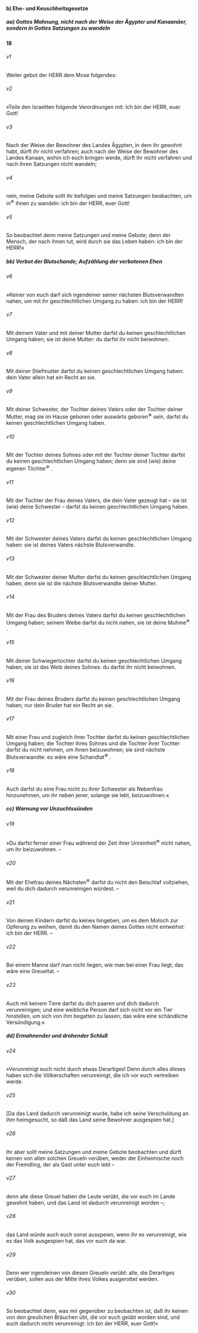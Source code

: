 #### b) Ehe- und Keuschheitsgesetze

##### aa) Gottes Mahnung, nicht nach der Weise der Ägypter und Kanaanäer, sondern in Gottes Satzungen zu wandeln

__18__

###### v1
Weiter gebot der HERR dem Mose folgendes:

###### v2
»Teile den Israeliten folgende Verordnungen mit: Ich bin der HERR, euer Gott!

###### v3
Nach der Weise der Bewohner des Landes Ägypten, in dem ihr gewohnt habt, dürft ihr nicht verfahren; auch nach der Weise der Bewohner des Landes Kanaan, wohin ich euch bringen werde, dürft ihr nicht verfahren und nach ihren Satzungen nicht wandeln;

###### v4
nein, meine Gebote sollt ihr befolgen und meine Satzungen beobachten, um in<sup title="oder: nach">&#x2732;</sup>
 ihnen zu wandeln: ich bin der HERR, euer Gott!

###### v5
So beobachtet denn meine Satzungen und meine Gebote; denn der Mensch, der nach ihnen tut, wird durch sie das Leben haben: ich bin der HERR!«

##### bb) Verbot der Blutschande; Aufzählung der verbotenen Ehen


###### v6
»Keiner von euch darf sich irgendeiner seiner nächsten Blutsverwandten nahen, um mit ihr geschlechtlichen Umgang zu haben: ich bin der HERR!

###### v7
Mit deinem Vater und mit deiner Mutter darfst du keinen geschlechtlichen Umgang haben; sie ist deine Mutter: du darfst ihr nicht beiwohnen.

###### v8
Mit deiner Stiefmutter darfst du keinen geschlechtlichen Umgang haben: dein Vater allein hat ein Recht an sie.

###### v9
Mit deiner Schwester, der Tochter deines Vaters oder der Tochter deiner Mutter, mag sie im Hause geboren oder auswärts geboren<sup title="= von außen zugebracht">&#x2732;</sup>
 sein, darfst du keinen geschlechtlichen Umgang haben.

###### v10
Mit der Tochter deines Sohnes oder mit der Tochter deiner Tochter darfst du keinen geschlechtlichen Umgang haben; denn sie sind (wie) deine eigenen Töchter<sup title="?">&#x2732;</sup>
.

###### v11
Mit der Tochter der Frau deines Vaters, die dein Vater gezeugt hat – sie ist (wie) deine Schwester – darfst du keinen geschlechtlichen Umgang haben.

###### v12
Mit der Schwester deines Vaters darfst du keinen geschlechtlichen Umgang haben: sie ist deines Vaters nächste Blutsverwandte.

###### v13
Mit der Schwester deiner Mutter darfst du keinen geschlechtlichen Umgang haben, denn sie ist die nächste Blutsverwandte deiner Mutter.

###### v14
Mit der Frau des Bruders deines Vaters darfst du keinen geschlechtlichen Umgang haben; seinem Weibe darfst du nicht nahen, sie ist deine Muhme<sup title="= Ohmsfrau, Tante">&#x2732;</sup>
.

###### v15
Mit deiner Schwiegertochter darfst du keinen geschlechtlichen Umgang haben; sie ist das Weib deines Sohnes: du darfst ihr nicht beiwohnen.

###### v16
Mit der Frau deines Bruders darfst du keinen geschlechtlichen Umgang haben; nur dein Bruder hat ein Recht an sie.

###### v17
Mit einer Frau und zugleich ihrer Tochter darfst du keinen geschlechtlichen Umgang haben; die Tochter ihres Sohnes und die Tochter ihrer Tochter darfst du nicht nehmen, um ihnen beizuwohnen; sie sind nächste Blutsverwandte: es wäre eine Schandtat<sup title="oder: grobe Unzucht = Blutschande">&#x2732;</sup>
.

###### v18
Auch darfst du eine Frau nicht zu ihrer Schwester als Nebenfrau hinzunehmen, um ihr neben jener, solange sie lebt, beizuwohnen.«

##### cc) Warnung vor Unzuchtssünden


###### v19
»Du darfst ferner einer Frau während der Zeit ihrer Unreinheit<sup title="d.h. ihres monatlichen Unwohlseins">&#x2732;</sup>
 nicht nahen, um ihr beizuwohnen. –

###### v20
Mit der Ehefrau deines Nächsten<sup title="oder: Volksgenossen">&#x2732;</sup>
 darfst du nicht den Beischlaf vollziehen, weil du dich dadurch verunreinigen würdest. –

###### v21
Von deinen Kindern darfst du keines hingeben, um es dem Moloch zur Opferung zu weihen, damit du den Namen deines Gottes nicht entweihst: ich bin der HERR. –

###### v22
Bei einem Manne darf man nicht liegen, wie man bei einer Frau liegt; das wäre eine Greueltat. –

###### v23
Auch mit keinem Tiere darfst du dich paaren und dich dadurch verunreinigen; und eine weibliche Person darf sich nicht vor ein Tier hinstellen, um sich von ihm begatten zu lassen; das wäre eine schändliche Versündigung.«

##### dd) Ermahnender und drohender Schluß


###### v24
»Verunreinigt euch nicht durch etwas Derartiges! Denn durch alles dieses haben sich die Völkerschaften verunreinigt, die ich vor euch vertreiben werde.

###### v25
[Da das Land dadurch verunreinigt wurde, habe ich seine Verschuldung an ihm heimgesucht, so daß das Land seine Bewohner ausgespien hat.]

###### v26
Ihr aber sollt meine Satzungen und meine Gebote beobachten und dürft keinen von allen solchen Greueln verüben, weder der Einheimische noch der Fremdling, der als Gast unter euch lebt –

###### v27
denn alle diese Greuel haben die Leute verübt, die vor euch im Lande gewohnt haben, und das Land ist dadurch verunreinigt worden –;

###### v28
das Land würde auch euch sonst ausspeien, wenn ihr es verunreinigt, wie es das Volk ausgespien hat, das vor euch da war.

###### v29
Denn wer irgendeinen von diesen Greueln verübt: alle, die Derartiges verüben, sollen aus der Mitte ihres Volkes ausgerottet werden.

###### v30
So beobachtet denn, was mir gegenüber zu beobachten ist, daß ihr keinen von den greulichen Bräuchen übt, die vor euch geübt worden sind, und euch dadurch nicht verunreinigt: ich bin der HERR, euer Gott!«